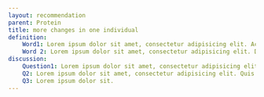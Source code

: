```yaml
---
layout: recommendation
parent: Protein
title: more changes in one individual
definition: 
    Word1: Lorem ipsum dolor sit amet, consectetur adipisicing elit. Accusamus, ipsum.
    Word 2: Lorem ipsum dolor sit amet, consectetur adipisicing elit. Distinctio optio ipsum sunt voluptate! Nihil tempora quo, quas, facere vero culpa amet aliquid soluta accusantium eum ut dignissimos dolor ullam. Inventore.
discussion:
    Question1: Lorem ipsum dolor sit amet, consectetur adipisicing elit. Cum, ipsam.
    Q2: Lorem ipsum dolor sit amet, consectetur adipisicing elit. Quis animi soluta repellendus, dolores tempora sequi. Laboriosam nesciunt tempore, voluptatibus obcaecati ex.
    Q3: Lorem ipsum dolor sit.
---
```



